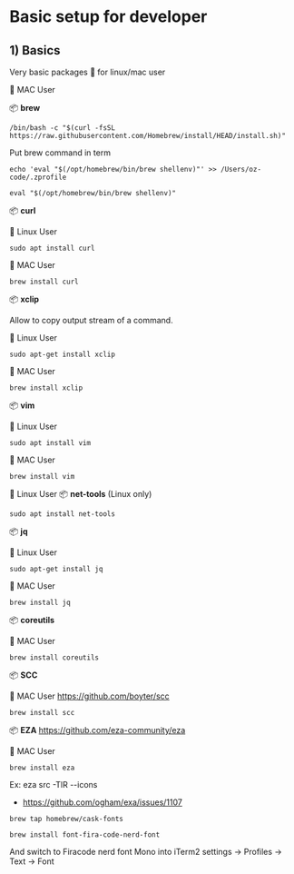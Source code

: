 # Basic setup for developer

## 1) Basics

Very basic packages :hammer: for linux/mac user

🍎 MAC User

📦 **brew**

```console
/bin/bash -c "$(curl -fsSL https://raw.githubusercontent.com/Homebrew/install/HEAD/install.sh)"
```

Put brew command in term

```console
echo 'eval "$(/opt/homebrew/bin/brew shellenv)"' >> /Users/oz-code/.zprofile

eval "$(/opt/homebrew/bin/brew shellenv)"
```

📦 **curl**

🐧 Linux User

```console
sudo apt install curl
```

🍎 MAC User

```console
brew install curl
```

📦 **xclip**

Allow to copy output stream of a command.

🐧 Linux User

```console
sudo apt-get install xclip
```

🍎 MAC User

```console
brew install xclip
```

📦 **vim**

🐧 Linux User

```console
sudo apt install vim
```

🍎 MAC User

```console
brew install vim
```

🐧 Linux User
📦 **net-tools** (Linux only)

```console
sudo apt install net-tools
```

📦 **jq**

🐧 Linux User

```console
sudo apt-get install jq
```

🍎 MAC User

```console
brew install jq
```

📦 **coreutils**

🍎 MAC User

```console
brew install coreutils
```

📦 **SCC**

🍎 MAC User
https://github.com/boyter/scc

```console
brew install scc
```

📦 **EZA**
https://github.com/eza-community/eza

🍎 MAC User

```console
brew install eza
```

Ex: eza src -TlR --icons

+ https://github.com/ogham/exa/issues/1107

```console
brew tap homebrew/cask-fonts

brew install font-fira-code-nerd-font
```

And switch to Firacode nerd font Mono into iTerm2 settings -> Profiles -> Text -> Font
